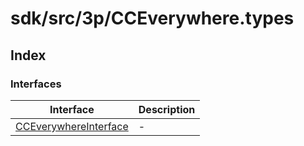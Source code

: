 # sdk/src/3p/CCEverywhere.types

## Index

### Interfaces

| Interface | Description |
| ------ | ------ |
| [CCEverywhereInterface](interfaces/cc-everywhere-interface/index.md) | - |
